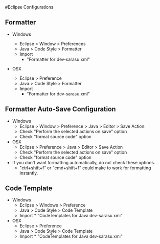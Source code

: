#Eclipse Configurations

## Formatter
* Windows
	* Eclipse > Window > Preferences 
	* Java > Code Style > Formatter
	* Import
		* "Formatter for dev-sarasu.xml"
		
* OSX
	* Eclipse > Preference
	* Java > Code Style > Formatter
	* Import
		* "Formatter for dev-sarasu.xml"

## Formatter Auto-Save Configuration
* Windows
	* Eclipse > Window > Preference > Java > Editor > Save Action
	* Check "Perform the selected actions on save" option
	* Check "format source code" option
* OSX
	* Eclipse > Preference > Java > Editor > Save Action
	* Check "Perform the selected actions on save" option
	* Check "format source code" option
* If you don't want formatting automatically, do not check these options.
	* "ctrl+shift+f" or "cmd+shift+f" could make to work for formatting instantly.
	
## Code Template
* Windows
	* Eclipse > Windows > Preference
	* Java > Code Style > Code Template
	* Import
		  * "CodeTemplates for Java dev-sarasu.xml"
* OSX
	* Eclipse > Preference
	* Java > Code Style > Code Template
	* Import
		  * "CodeTemplates for Java dev-sarasu.xml"